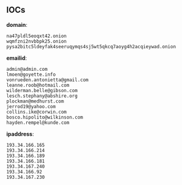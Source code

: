 
## IOCs

__domain__:

```text
na47pldl5eoqxt42.onion
wqmfzni2nvbbpk25.onion
pysa2bitc5ldeyfak4seeruqymqs4sj5wt5qkcq7aoyg4h2acqieywad.onion
```
__emailid__:

```text
admin@admin.com
lmoen@goyette.info
vonrueden.antonietta@gmail.com
leanne.roob@hotmail.com
wilderman.belle@gibson.com
lesch.stephany@abshire.org
plockman@medhurst.com
jerrod19@yahoo.com
collins.ike@corwin.com
bosco.hipolito@wilkinson.com
hayden.rempel@kunde.com
```
__ipaddress__:

```text
193.34.166.165
193.34.166.214
193.34.166.189
193.34.166.181
193.34.167.240
193.34.166.92
193.34.167.230
```
